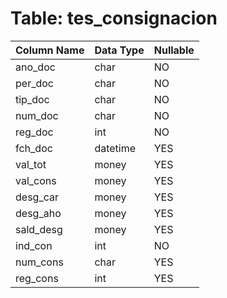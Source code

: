 # Table: tes_consignacion

| Column Name | Data Type | Nullable |
|-------------|-----------|----------|
| ano_doc | char | NO |
| per_doc | char | NO |
| tip_doc | char | NO |
| num_doc | char | NO |
| reg_doc | int | NO |
| fch_doc | datetime | YES |
| val_tot | money | YES |
| val_cons | money | YES |
| desg_car | money | YES |
| desg_aho | money | YES |
| sald_desg | money | YES |
| ind_con | int | NO |
| num_cons | char | YES |
| reg_cons | int | YES |
